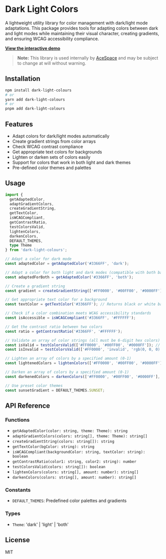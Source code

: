 # Dark Light Colors

A lightweight utility library for color management with dark/light mode adaptations. This package provides tools for adapting colors between dark and light modes while maintaining their visual character, creating gradients, and ensuring WCAG accessibility compliance.

**[View the interactive demo](https://acespace-love.github.io/readable-dark-light-colors/)**

> **Note:** This library is used internally by [AceSpace](https://acespace.love) and may be subject to change at will without warning.

## Installation

```bash
npm install dark-light-colours
# or
yarn add dark-light-colours
# or
pnpm add dark-light-colours
```

## Features

- Adapt colors for dark/light modes automatically
- Create gradient strings from color arrays
- Check WCAG contrast compliance
- Get appropriate text colors for backgrounds
- Lighten or darken sets of colors easily
- Support for colors that work in both light and dark themes
- Pre-defined color themes and palettes

## Usage

```typescript
import {
  getAdaptedColor,
  adaptGradientColors,
  createGradientString,
  getTextColor,
  isWCAGCompliant,
  getContrastRatio,
  testColorsValid,
  lightenColors,
  darkenColors,
  DEFAULT_THEMES,
  type Theme
} from 'dark-light-colours';

// Adapt a color for dark mode
const adaptedColor = getAdaptedColor('#3366FF', 'dark');

// Adapt a color for both light and dark modes (compatible with both backgrounds)
const adaptedForBoth = getAdaptedColor('#3366FF', 'both');

// Create a gradient string
const gradient = createGradientString(['#FF0000', '#00FF00', '#0000FF']);

// Get appropriate text color for a background
const textColor = getTextColor('#3366FF'); // Returns black or white based on contrast

// Check if a color combination meets WCAG accessibility standards
const isAccessible = isWCAGCompliant('#3366FF', '#FFFFFF');

// Get the contrast ratio between two colors
const ratio = getContrastRatio('#3366FF', '#FFFFFF');

// Validate an array of color strings (all must be 6-digit hex colors)
const isValid = testColorsValid(['#FF0000', '#00FF00', '#0000FF']); // Returns true
const isInvalid = testColorsValid(['#FF0000', 'invalid', 'rgb(0, 0, 0)']); // Returns false

// Lighten an array of colors by a specified amount (0-1)
const lightenedColors = lightenColors(['#FF0000', '#00FF00', '#0000FF'], 0.3);

// Darken an array of colors by a specified amount (0-1)
const darkenedColors = darkenColors(['#FF0000', '#00FF00', '#0000FF'], 0.4);

// Use preset color themes
const sunsetGradient = DEFAULT_THEMES.SUNSET;
```

## API Reference

### Functions

- `getAdaptedColor(color: string, theme: Theme): string`
- `adaptGradientColors(colors: string[], theme: Theme): string[]`
- `createGradientString(colors: string[]): string`
- `getTextColor(bgColor: string): string`
- `isWCAGCompliant(backgroundColor: string, textColor: string): boolean`
- `getContrastRatio(color1: string, color2: string): number`
- `testColorsValid(colors: string[]): boolean`
- `lightenColors(colors: string[], amount: number): string[]`
- `darkenColors(colors: string[], amount: number): string[]`

### Constants

- `DEFAULT_THEMES`: Predefined color palettes and gradients

### Types

- `Theme`: 'dark' | 'light' | 'both'

## License

MIT